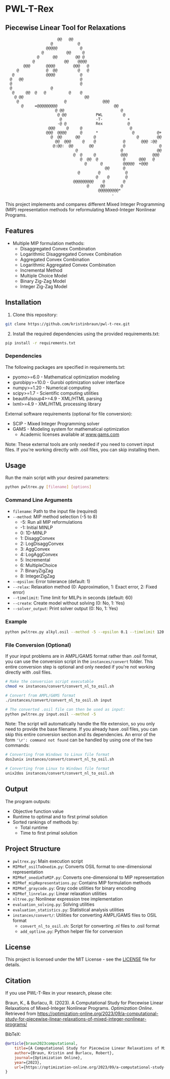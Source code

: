 # PWL-T-Rex
## Piecewise Linear Tool for Relaxations

```text                                                                        
                       @@   @@                                            
                    @           @                                         
                  @@@@@          @                                        
                @          @@     @                                       
              @      @@        @@ @                                       
            @             @@    @@@@                                      
        @@@       @@@@        @@@   @                                     
     @            @  @@         @   @                                     
   @              @@@@           @                                        
  @   @@                         @                                        
  @                              @                                        
  @                 @                                                     
   @     @@  @   @          @    @                                        
    @ @@                           @@                                     
     @                    @                @@@                            
       @     =@@@@@@@@@                         @@                        
                      @ @@                         @                      
                       @ @@             PWL         @                     
                        @               -T-           +                   
                       -@ @             Rex           @                   
                   @@@     @     @                     @                  
                  @@@  @@@@      @      *               @          @+     
                    @  @@      @@      @                  @        @@     
                      @@  @@@     @    @            @       @@@ :@@       
                     @:@@:  @@       @@             @               @     
                               @                   @               @@     
                              @  @     @           @@@           @@@      
                                 @  @@  @           @      @@@   @        
                                   @      @         @@@@@  +@@@           
                                            @@      @                     
                                @        @           @                    
                                        @    @       @                    
                              @@@@@@@@@    @        @                     
                                    @     @@       @                      
                                         @@@@@@@@@*                       
                                               -                          
```

This project implements and compares different Mixed Integer Programming (MIP) representation methods for reformulating Mixed-Integer Nonlinear Programs.

## Features

- Multiple MIP formulation methods:
  - Disaggregated Convex Combination
  - Logarithmic Disaggregated Convex Combination
  - Aggregated Convex Combination
  - Logarithmic Aggregated Convex Combination
  - Incremental Method
  - Multiple Choice Model
  - Binary Zig-Zag Model
  - Integer Zig-Zag Model

## Installation

1. Clone this repository:
```bash
git clone https://github.com/kristinbraun/pwl-t-rex.git
```

2. Install the required dependencies using the provided requirements.txt:
```bash
pip install -r requirements.txt
```

### Dependencies

The following packages are specified in requirements.txt:
- pyomo>=6.0 - Mathematical optimization modeling
- gurobipy>=10.0 - Gurobi optimization solver interface
- numpy>=1.20 - Numerical computing
- scipy>=1.7 - Scientific computing utilities
- beautifulsoup4>=4.9 - XML/HTML parsing
- lxml>=4.9 - XML/HTML processing library

External software requirements (optional for file conversion):
- SCIP - Mixed Integer Programming solver
- GAMS - Modeling system for mathematical optimization
  - Academic licenses available at www.gams.com

Note: These external tools are only needed if you need to convert input files. If you're working directly with .osil files, you can skip installing them.

## Usage

Run the main script with your desired parameters:

```bash
python pwltrex.py [filename] [options]
```

### Command Line Arguments

- `filename`: Path to the input file (required)
- `--method`: MIP method selection (-5 to 8)
  - -5: Run all MIP reformulations
  - -1: Initial MINLP
  - 0: 1D-MINLP
  - 1: DisaggConvex
  - 2: LogDisaggConvex
  - 3: AggConvex
  - 4: LogAggConvex
  - 5: Incremental
  - 6: MultipleChoice
  - 7: BinaryZigZag
  - 8: IntegerZigZag
- `--epsilon`: Error tolerance (default: 1)
- `--relax`: Relaxation method (0: Approximation, 1: Exact error, 2: Fixed error)
- `--timelimit`: Time limit for MILPs in seconds (default: 60)
- `--create`: Create model without solving (0: No, 1: Yes)
- `--solver_output`: Print solver output (0: No, 1: Yes)


### Example

```bash
python pwltrex.py alkyl.osil --method -5 --epsilon 0.1 --timelimit 120
```


### File Conversion (Optional)

If your input problems are in AMPL/GAMS format rather than .osil format, you can use the conversion script in the `instances/convert` folder. This entire conversion step is optional and only needed if you're not working directly with .osil files.

```bash
# Make the conversion script executable
chmod +x instances/convert/convert_nl_to_osil.sh

# Convert from AMPL/GAMS format
./instances/convert/convert_nl_to_osil.sh input

# The converted .osil file can then be used as input:
python pwltrex.py input.osil --method -5
```

Note: The script will automatically handle the file extension, so you only need to provide the base filename. If you already have .osil files, you can skip this entire conversion section and its dependencies.
An error of the form  `'\r': command not found` can be handled by using one of the two commands:
``` bash
# Converting from Windows to Linux file format
dos2unix instances/convert/convert_nl_to_osil.sh

# Converting from Linux to Windows file format
unix2dos instances/convert/convert_nl_to_osil.sh
```


## Output

The program outputs:
- Objective function value
- Runtime to optimal and to first primal solution
- Sorted rankings of methods by:
  - Total runtime
  - Time to first primal solution


## Project Structure
- `pwltrex.py`: Main execution script
- `MIPRef_osilToOnedim.py`: Converts OSIL format to one-dimensional representation 
- `MIPRef_onedimToMIP.py`: Converts one-dimensional to MIP representation
- `MIPRef_mipRepresentations.py`: Contains MIP formulation methods
- `MIPRef_graycode.py`: Gray code utilities for binary encoding
- `MIPRef_linrelax.py`: Linear relaxation utilities
- `nltree.py`: Nonlinear expression tree implementation
- `evaluation_solving.py`: Solving utilities
- `evaluation_statistics.py`: Statistical analysis utilities
- `instances/convert/`: Utilities for converting AMPL/GAMS files to OSIL format
  - `convert_nl_to_osil.sh`: Script for converting .nl files to .osil format
  - `add_optline.py`: Python helper file for conversion


## License

This project is licensed under the MIT License - see the [LICENSE](LICENSE.md) file for details.

## Citation

If you use PWL-T-Rex in your research, please cite:

Braun, K., & Burlacu, R. (2023). A Computational Study for Piecewise Linear Relaxations of Mixed-Integer Nonlinear Programs. *Optimization Online*. Retrieved from https://optimization-online.org/2023/09/a-computational-study-for-piecewise-linear-relaxations-of-mixed-integer-nonlinear-programs/

BibTeX:
```bibtex
@article{braun2023computational,
    title={A Computational Study for Piecewise Linear Relaxations of Mixed-Integer Nonlinear Programs},
    author={Braun, Kristin and Burlacu, Robert},
    journal={Optimization Online},
    year={2023},
    url={https://optimization-online.org/2023/09/a-computational-study-for-piecewise-linear-relaxations-of-mixed-integer-nonlinear-programs/}
}
```

